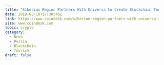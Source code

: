 ```yaml
---
title: "Siberian Region Partners With Universa to Create Blockchain Tourism Destination"
date: 2019-06-10T17:30:46Z
link: https://www.coindesk.com/siberian-region-partners-with-universa-to-create-blockchain-tourism-destination?utm_medium=RSS&utm_source=hune
site: www.coindesk.com
topic: crypto
category:
  - News
  - Russia
  - Blockchain
  - Tourism
draft: false
---
```

